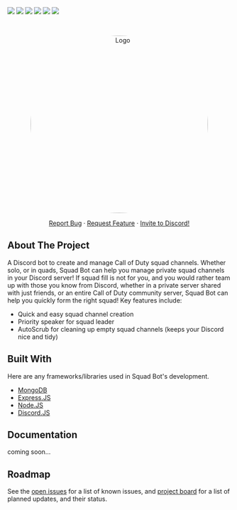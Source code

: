 <!-- PROJECT SHIELDS -->
[![][readme-shield]][readme-url]
[![][version-shield]][version-url]
![][contributors-shield]
[![][issues-shield]][issues-url]
![][lisence-shield]
![][keywords-shield]



<!-- PROJECT LOGO -->
<br />
<p align="center">
  <a href="#">
    <img src="https://imgur.com/DFOtb1J.jpg" alt="Logo" width="400" style="border-radius: 50%;">
  </a>

  <!-- <h3 align="center">[COD]Squad Bot</h3> -->

  <p align="center">
    <a href="https://github.com/ALCHElVlY/cod-squad-bot/issues">Report Bug</a>
    ·
    <a href="https://github.com/ALCHElVlY/cod-squad-bot/issues">Request Feature</a>
    ·
    <!-- <a href="https://discord.com/api/oauth2/authorize?client_id=1049822652166049822&permissions=1099799989264&scope=bot">Invite to Discord!</a> -->
    <a href="#">Invite to Discord!</a>
  </p>
</p>



<!-- ABOUT THE PROJECT -->
## About The Project

A Discord bot to create and manage Call of Duty squad channels. Whether solo, or in quads, Squad Bot can help you manage private squad channels in your Discord server! 
If squad fill is not for you, and you would rather team up with those you know from Discord, whether in a private server shared with just friends, or an entire Call of Duty community server, Squad Bot can help you quickly form the right squad!
Key features include:
  * Quick and easy squad channel creation
  * Priority speaker for squad leader
  * AutoScrub for cleaning up empty squad channels (keeps your Discord nice and tidy)



## Built With

Here are any frameworks/libraries used in Squad Bot's development.
* [MongoDB](https://www.mongodb.com/home)
* [Express.JS](https://expressjs.com/)
* [Node.JS](https://nodejs.org/en/)
* [Discord.JS](https://discord.js.org/#/)



<!-- Documentation -->
## Documentation

coming soon...



<!-- ROADMAP -->
## Roadmap

See the [open issues](https://github.com/ALCHElVlY/cod-squad-bot/issues) for a list of known issues, and [project board](https://github.com/ALCHElVlY/cod-squad-bot/projects/5) for a list of planned updates, and their status.



<!-- MARKDOWN LINKS & IMAGES -->
[readme-shield]: https://img.shields.io/badge/readme%20style-standard-blue.svg?style=for-the-badge
[readme-url]: https://github.com/ALCHElVlY/cod-squad-bot#readme
[version-shield]: https://img.shields.io/github/v/tag/ALCHElVlY/cod-squad-bot?label=version&style=for-the-badge
[version-url]: https://github.com/ALCHElVlY/cod-squad-bot/releases
[issues-shield]: https://img.shields.io/github/issues/ALCHElVlY/cod-squad-bot?color=blue&style=for-the-badge
[issues-url]: https://github.com/ALCHElVlY/cod-squad-bot/issues
[contributors-shield]: https://img.shields.io/github/contributors/ALCHElVlY/cod-squad-bot?color=blue&style=for-the-badge
[lisence-shield]: https://img.shields.io/github/package-json/license/ALCHElVlY/cod-squad-bot?style=for-the-badge
[keywords-shield]: https://img.shields.io/github/package-json/keywords/ALCHElVlY/cod-squad-bot?color=blue&style=for-the-badge
